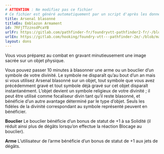```yaml
---
# ATTENTION : Ne modifiez pas ce fichier
# Ce fichier est généré automatiquement par un script d'après les données du module Foundry VTT officiel et de sa traduction
title: Arsenal blasonné
titleEn: Emblazon Armament
id: 7RFjTTzznsdPcaYB
urlFr: https://gitlab.com/pathfinder-fr/foundryvtt-pathfinder2-fr/-/blob/master/data/feats/7RFjTTzznsdPcaYB.htm
urlEn: https://gitlab.com/hooking/foundry-vtt---pathfinder-2e/-/blob/master/packs/data/feats.db/emblazon-armament.json
layout: dons
---
```

Vous vous préparez au combat en gravant minutieusement une image sacrée sur un objet physique.

Vous pouvez passer 10 minutes à blasonner une arme ou un bouclier d’un symbole de votre divinité. Le symbole ne disparaît qu’au bout d’un an mais si vous utilisez Arsenal blasonné sur un objet, tout symbole que vous avez précédemment gravé et tout symbole déjà gravé sur cet objet disparaît instantanément. L’objet devient un symbole religieux de votre divinité ; il peut être utilisé comme focaliseur divin tant qu’il reste blasonné, et bénéficie d’un autre avantage déterminé par le type d’objet. Seuls les fidèles de la divinité correspondant au symbole représenté peuvent en bénéficier.

**Bouclier** Le bouclier bénéficie d’un bonus de statut de +1 à sa Solidité (il réduit ainsi plus de dégâts lorsqu’on effectue la réaction Blocage au bouclier).

**Arme** L’utilisateur de l’arme bénéficie d’un bonus de statut de +1 aux jets de dégâts.
